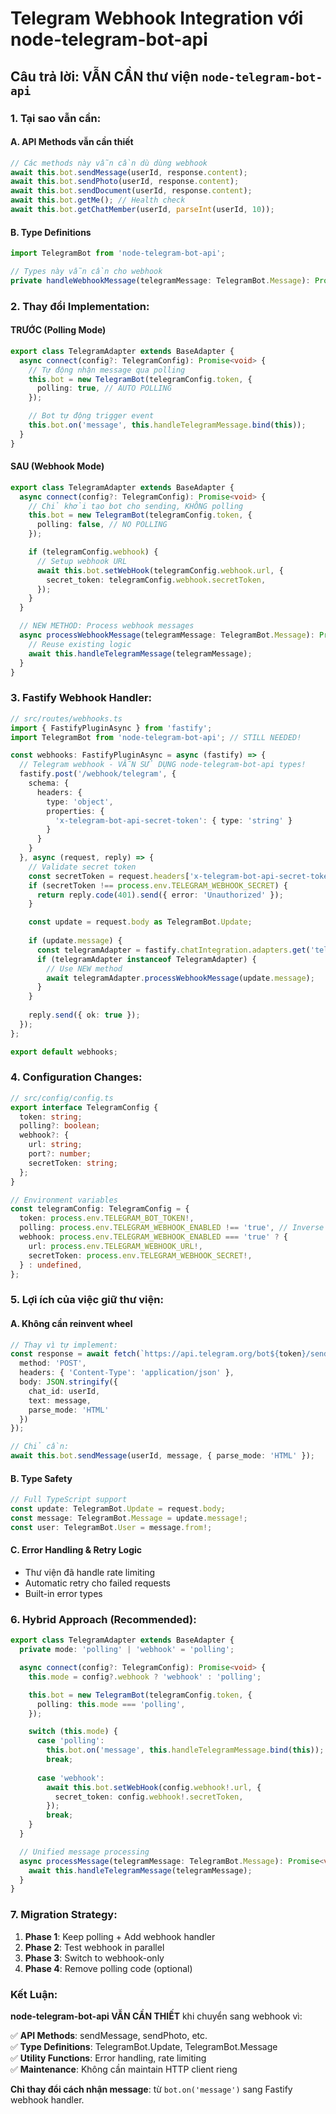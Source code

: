 # Telegram Webhook Integration với node-telegram-bot-api

## Câu trả lời: VẪN CẦN thư viện `node-telegram-bot-api`

### 1. **Tại sao vẫn cần:**

#### A. API Methods vẫn cần thiết
```typescript
// Các methods này vẫn cần dù dùng webhook
await this.bot.sendMessage(userId, response.content);
await this.bot.sendPhoto(userId, response.content);
await this.bot.sendDocument(userId, response.content);
await this.bot.getMe(); // Health check
await this.bot.getChatMember(userId, parseInt(userId, 10));
```

#### B. Type Definitions
```typescript
import TelegramBot from 'node-telegram-bot-api';

// Types này vẫn cần cho webhook
private handleWebhookMessage(telegramMessage: TelegramBot.Message): Promise<void>
```

### 2. **Thay đổi Implementation:**

#### TRƯỚC (Polling Mode)
```typescript
export class TelegramAdapter extends BaseAdapter {
  async connect(config?: TelegramConfig): Promise<void> {
    // Tự động nhận message qua polling
    this.bot = new TelegramBot(telegramConfig.token, {
      polling: true, // AUTO POLLING
    });

    // Bot tự động trigger event
    this.bot.on('message', this.handleTelegramMessage.bind(this));
  }
}
```

#### SAU (Webhook Mode)
```typescript
export class TelegramAdapter extends BaseAdapter {
  async connect(config?: TelegramConfig): Promise<void> {
    // Chỉ khởi tạo bot cho sending, KHÔNG polling
    this.bot = new TelegramBot(telegramConfig.token, {
      polling: false, // NO POLLING
    });

    if (telegramConfig.webhook) {
      // Setup webhook URL
      await this.bot.setWebHook(telegramConfig.webhook.url, {
        secret_token: telegramConfig.webhook.secretToken,
      });
    }
  }

  // NEW METHOD: Process webhook messages
  async processWebhookMessage(telegramMessage: TelegramBot.Message): Promise<void> {
    // Reuse existing logic
    await this.handleTelegramMessage(telegramMessage);
  }
}
```

### 3. **Fastify Webhook Handler:**

```typescript
// src/routes/webhooks.ts
import { FastifyPluginAsync } from 'fastify';
import TelegramBot from 'node-telegram-bot-api'; // STILL NEEDED!

const webhooks: FastifyPluginAsync = async (fastify) => {
  // Telegram webhook - VẪN SỬ DỤNG node-telegram-bot-api types!
  fastify.post('/webhook/telegram', {
    schema: {
      headers: {
        type: 'object',
        properties: {
          'x-telegram-bot-api-secret-token': { type: 'string' }
        }
      }
    }
  }, async (request, reply) => {
    // Validate secret token
    const secretToken = request.headers['x-telegram-bot-api-secret-token'];
    if (secretToken !== process.env.TELEGRAM_WEBHOOK_SECRET) {
      return reply.code(401).send({ error: 'Unauthorized' });
    }

    const update = request.body as TelegramBot.Update;
    
    if (update.message) {
      const telegramAdapter = fastify.chatIntegration.adapters.get('telegram');
      if (telegramAdapter instanceof TelegramAdapter) {
        // Use NEW method
        await telegramAdapter.processWebhookMessage(update.message);
      }
    }
    
    reply.send({ ok: true });
  });
};

export default webhooks;
```

### 4. **Configuration Changes:**

```typescript
// src/config/config.ts
export interface TelegramConfig {
  token: string;
  polling?: boolean;
  webhook?: {
    url: string;
    port?: number;
    secretToken: string;
  };
}

// Environment variables
const telegramConfig: TelegramConfig = {
  token: process.env.TELEGRAM_BOT_TOKEN!,
  polling: process.env.TELEGRAM_WEBHOOK_ENABLED !== 'true', // Inverse logic
  webhook: process.env.TELEGRAM_WEBHOOK_ENABLED === 'true' ? {
    url: process.env.TELEGRAM_WEBHOOK_URL!,
    secretToken: process.env.TELEGRAM_WEBHOOK_SECRET!,
  } : undefined,
};
```

### 5. **Lợi ích của việc giữ thư viện:**

#### A. **Không cần reinvent wheel**
```typescript
// Thay vì tự implement:
const response = await fetch(`https://api.telegram.org/bot${token}/sendMessage`, {
  method: 'POST',
  headers: { 'Content-Type': 'application/json' },
  body: JSON.stringify({
    chat_id: userId,
    text: message,
    parse_mode: 'HTML'
  })
});

// Chỉ cần:
await this.bot.sendMessage(userId, message, { parse_mode: 'HTML' });
```

#### B. **Type Safety**
```typescript
// Full TypeScript support
const update: TelegramBot.Update = request.body;
const message: TelegramBot.Message = update.message!;
const user: TelegramBot.User = message.from!;
```

#### C. **Error Handling & Retry Logic**
- Thư viện đã handle rate limiting
- Automatic retry cho failed requests
- Built-in error types

### 6. **Hybrid Approach (Recommended):**

```typescript
export class TelegramAdapter extends BaseAdapter {
  private mode: 'polling' | 'webhook' = 'polling';

  async connect(config?: TelegramConfig): Promise<void> {
    this.mode = config?.webhook ? 'webhook' : 'polling';

    this.bot = new TelegramBot(telegramConfig.token, {
      polling: this.mode === 'polling',
    });

    switch (this.mode) {
      case 'polling':
        this.bot.on('message', this.handleTelegramMessage.bind(this));
        break;
      
      case 'webhook':
        await this.bot.setWebHook(config.webhook!.url, {
          secret_token: config.webhook!.secretToken,
        });
        break;
    }
  }

  // Unified message processing
  async processMessage(telegramMessage: TelegramBot.Message): Promise<void> {
    await this.handleTelegramMessage(telegramMessage);
  }
}
```

### 7. **Migration Strategy:**

1. **Phase 1**: Keep polling + Add webhook handler
2. **Phase 2**: Test webhook in parallel
3. **Phase 3**: Switch to webhook-only
4. **Phase 4**: Remove polling code (optional)

### **Kết Luận:**

**node-telegram-bot-api VẪN CẦN THIẾT** khi chuyển sang webhook vì:

✅ **API Methods**: sendMessage, sendPhoto, etc.  
✅ **Type Definitions**: TelegramBot.Update, TelegramBot.Message  
✅ **Utility Functions**: Error handling, rate limiting  
✅ **Maintenance**: Không cần maintain HTTP client rieng  

**Chỉ thay đổi cách nhận message**: từ `bot.on('message')` sang Fastify webhook handler.
